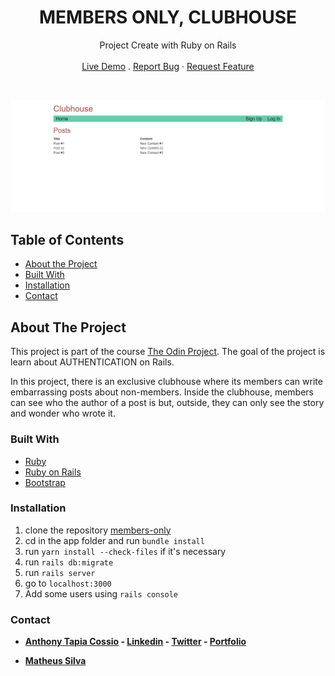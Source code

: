 <p align="center">
  <h1 align="center">MEMBERS ONLY, CLUBHOUSE</h1>

  <p align="center">
    Project Create with Ruby on Rails
    <br>
    <br>
    <a href="https://members-only-anthony.herokuapp.com/" target="_blank">Live Demo</a>
    .
    <a href="https://github.com/AnthonyTC89/members-only/issues">Report Bug</a>
    ·
    <a href="https://github.com/AnthonyTC89/members-only/issues">Request Feature</a>
  </p>
  <br>
</p>

![Screenshot](/screenshots/01.png)

<!-- TABLE OF CONTENTS -->
## Table of Contents

* [About the Project](#about-the-project)
* [Built With](#built-with)
* [Installation](#installation)
* [Contact](#Contact)

<!-- ABOUT THE PROJECT -->
## About The Project

This project is part of the course [The Odin Project](https://www.theodinproject.com/courses/ruby-on-rails/lessons/authentication). The goal of the project is learn about AUTHENTICATION on Rails.

In this project, there is an exclusive clubhouse where its members can write embarrassing posts about non-members. Inside the clubhouse, members can see who the author of a post is but, outside, they can only see the story and wonder who wrote it.

### Built With
* [Ruby](https://www.ruby-lang.org/en/)
* [Ruby on Rails](https://rubyonrails.org/)
* [Bootstrap](https://getbootstrap.com/)

### Installation
  1. clone the repository [members-only](https://github.com/AnthonyTC89/members-only)
  2. cd in the app folder and run `bundle install`
  3. run `yarn install --check-files` if it's necessary
  4. run `rails db:migrate`
  5. run `rails server`
  6. go to `localhost:3000`
  7. Add some users using `rails console`

### Contact

* **[Anthony Tapia Cossio](https://github.com/AnthonyTC89) - [Linkedin](linkedin.com/in/anthony-tapia-cossio) - [Twitter](https://twitter.com/ptonypTC) - [Portfolio](https://portfolio-anthony.herokuapp.com/)**

* **[Matheus Silva](https://github.com/matheus-fls)**
